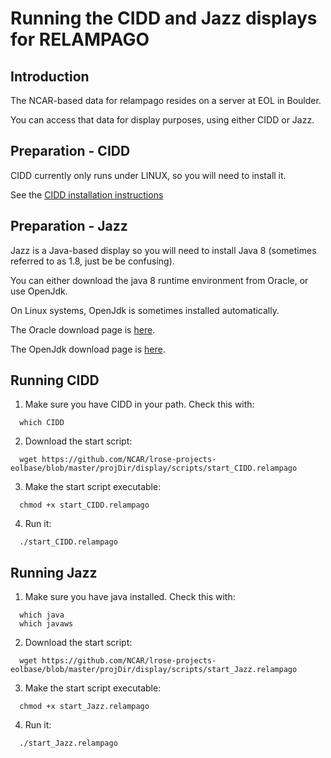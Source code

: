 # Running the CIDD and Jazz displays for RELAMPAGO

## Introduction

The NCAR-based data for relampago resides on a server at EOL in Boulder.

You can access that data for display purposes, using either CIDD or Jazz.

## Preparation - CIDD

CIDD currently only runs under LINUX, so you will need to install it.

See the [CIDD installation instructions](https://github.com/NCAR/lrose-core/blob/master/docs/build/CIDD_build.linux.md)

## Preparation - Jazz

Jazz is a Java-based display so you will need to install Java 8 (sometimes referred to as 1.8, just be be confusing).

You can either download the java 8 runtime environment from Oracle, or use OpenJdk.

On Linux systems, OpenJdk is sometimes installed automatically.

The Oracle download page is [here](https://www.oracle.com/technetwork/java/javase/downloads/jdk8-downloads-2133151.html).

The OpenJdk download page is [here](https://openjdk.java.net/install/).

## Running CIDD

1. Make sure you have CIDD in your path. Check this with:

```
  which CIDD
```

2. Download the start script:

```
  wget https://github.com/NCAR/lrose-projects-eolbase/blob/master/projDir/display/scripts/start_CIDD.relampago
```

3. Make the start script executable:

```
  chmod +x start_CIDD.relampago
```

4. Run it:

```
  ./start_CIDD.relampago
```

## Running Jazz

1. Make sure you have java installed. Check this with:

```
  which java
  which javaws
```

2. Download the start script:

```
  wget https://github.com/NCAR/lrose-projects-eolbase/blob/master/projDir/display/scripts/start_Jazz.relampago
```

3. Make the start script executable:

```
  chmod +x start_Jazz.relampago
```

4. Run it:

```
  ./start_Jazz.relampago
```

